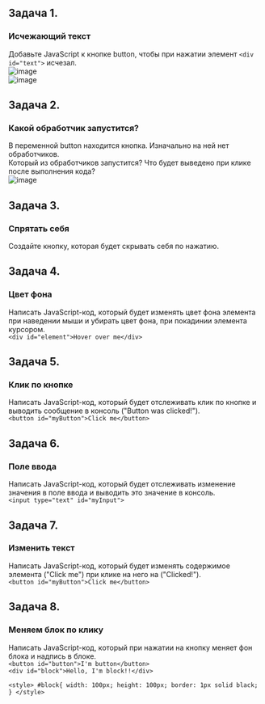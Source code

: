 ## Задача 1.   
### Исчежающий текст  
Добавьте JavaScript к кнопке button, чтобы при нажатии элемент `<div id="text">` исчезал.  
![image](https://user-images.githubusercontent.com/113675674/217559301-63928029-ff6a-4d71-a0d8-64c7a2b37fd2.png)  
![image](https://user-images.githubusercontent.com/113675674/217559356-b8feeb92-e076-4a21-b8d7-28659190eb60.png)  

## Задача 2.   
### Какой обработчик запустится?  
В переменной button находится кнопка. Изначально на ней нет обработчиков.  
Который из обработчиков запустится? Что будет выведено при клике после выполнения кода?  
![image](https://user-images.githubusercontent.com/113675674/217560135-0bdde2e7-adde-4d7c-a345-bab37ba649bb.png)   


## Задача 3.   
### Спрятать себя  
Создайте кнопку, которая будет скрывать себя по нажатию.  


## Задача 4.   
### Цвет фона  
Написать JavaScript-код, который будет изменять цвет фона элемента при наведении мыши и убирать цвет фона, при покадинии элемента курсором.    
`<div id="element">Hover over me</div>`  


## Задача 5.   
### Клик по кнопке  
Написать JavaScript-код, который будет отслеживать клик по кнопке и выводить сообщение в консоль ("Button was clicked!").  
`<button id="myButton">Click me</button>`  

## Задача 6.   
### Поле ввода  
Написать JavaScript-код, который будет отслеживать изменение значения в поле ввода и выводить это значение в консоль.  
`<input type="text" id="myInput">`  

## Задача 7.   
###  Изменить текст  
 Написать JavaScript-код, который будет изменять содержимое элемента ("Click me") при клике на него на ("Clicked!").  
`<button id="myButton">Click me</button>`  

## Задача 8.   
### Меняем блок по клику  
Написать JavaScript-код, который при нажатии на кнопку меняет фон блока и надпись в блоке.  
`<button id="button">I'm button</button>`  
 `<div id="block">Hello, I'm block!!</div>`  

  `<style>
    #block{
      width: 100px;
      height: 100px;
      border: 1px solid black;
    }
  </style>`  

